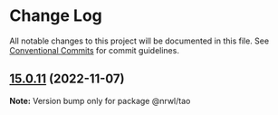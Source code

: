 # Change Log

All notable changes to this project will be documented in this file.
See [Conventional Commits](https://conventionalcommits.org) for commit guidelines.

## [15.0.11](https://github.com/nrwl/nx/compare/15.0.10...15.0.11) (2022-11-07)

**Note:** Version bump only for package @nrwl/tao
